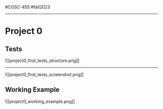 #COSC-455 #fall2023 

---
# Project 0
## Tests

![[project0_first_tests_structure.png]]

---

![[project0_first_tests_screenshot.png]]

## Working Example
![[project0_working_example.png]]